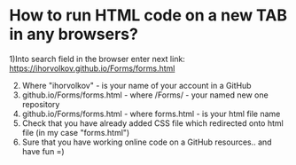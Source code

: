 # How to run HTML code on a new TAB in any browsers?
1)Into search field in the browser enter next link: https://ihorvolkov.github.io/Forms/forms.html

2) Where "ihorvolkov" - is your name of your account in a GitHub
3) github.io/Forms/forms.html  - where /Forms/ - your named new one repository
4) github.io/Forms/forms.html  - where forms.html - is your html file name
5) Check that you have already added CSS file which redirected onto html file (in my case "forms.html")
6) Sure that you have working online code on a GitHub resources.. and have fun =)
